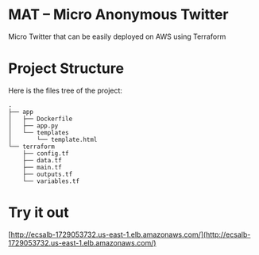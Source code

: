 # MAT – Micro Anonymous Twitter
Micro Twitter that can be easily deployed on AWS using Terraform

# Project Structure

Here is the files tree of the project:

```
.
├── app
│   ├── Dockerfile
│   ├── app.py
│   └── templates
│       └── template.html
└── terraform
    ├── config.tf
    ├── data.tf
    ├── main.tf
    ├── outputs.tf
    └── variables.tf
```

# Try it out
[http://ecsalb-1729053732.us-east-1.elb.amazonaws.com/](http://ecsalb-1729053732.us-east-1.elb.amazonaws.com/)
